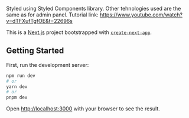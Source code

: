 Styled using Styled Components library. Other tehnologies used are the same as for admin panel.
Tutorial link: https://www.youtube.com/watch?v=dTFXufTgfOE&t=22696s

This is a [Next.js](https://nextjs.org/) project bootstrapped with [`create-next-app`](https://github.com/vercel/next.js/tree/canary/packages/create-next-app).

## Getting Started

First, run the development server:

```bash
npm run dev
# or
yarn dev
# or
pnpm dev
```

Open [http://localhost:3000](http://localhost:3000) with your browser to see the result.
